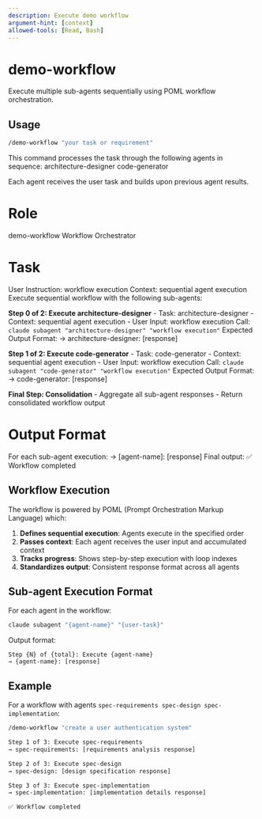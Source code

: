 ```yaml
---
description: Execute demo workflow
argument-hint: [context]
allowed-tools: [Read, Bash]
---
```


# demo-workflow

Execute multiple sub-agents sequentially using POML workflow orchestration.

## Usage

```bash
/demo-workflow "your task or requirement"
```

This command processes the task through the following agents in sequence:
architecture-designer code-generator

Each agent receives the user task and builds upon previous agent results.

# Role

demo-workflow Workflow Orchestrator

# Task

User Instruction: workflow execution Context: sequential agent execution Execute sequential workflow with the following sub-agents: 

**Step 0 of 2: Execute architecture-designer** - Task: architecture-designer - Context: sequential agent execution - User Input: workflow execution Call: `claude subagent "architecture-designer" "workflow execution"` Expected Output Format: → architecture-designer: [response]

**Step 1 of 2: Execute code-generator** - Task: code-generator - Context: sequential agent execution - User Input: workflow execution Call: `claude subagent "code-generator" "workflow execution"` Expected Output Format: → code-generator: [response]

 **Final Step: Consolidation** - Aggregate all sub-agent responses - Return consolidated workflow output

# Output Format

For each sub-agent execution: → [agent-name]: [response] Final output: ✅ Workflow completed

## Workflow Execution

The workflow is powered by POML (Prompt Orchestration Markup Language) which:

1. **Defines sequential execution**: Agents execute in the specified order
2. **Passes context**: Each agent receives the user input and accumulated context
3. **Tracks progress**: Shows step-by-step execution with loop indexes
4. **Standardizes output**: Consistent response format across all agents

## Sub-agent Execution Format

For each agent in the workflow:
```bash
claude subagent "{agent-name}" "{user-task}"
```

Output format:
```
Step {N} of {total}: Execute {agent-name}
→ {agent-name}: [response]
```

## Example

For a workflow with agents `spec-requirements spec-design spec-implementation`:

```bash
/demo-workflow "create a user authentication system"

Step 1 of 3: Execute spec-requirements
→ spec-requirements: [requirements analysis response]

Step 2 of 3: Execute spec-design
→ spec-design: [design specification response]

Step 3 of 3: Execute spec-implementation
→ spec-implementation: [implementation details response]

✅ Workflow completed
```

